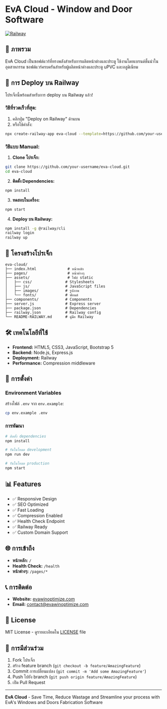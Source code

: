 # EvA Cloud - Window and Door Software

[![Railway](https://railway.app/button.svg)](https://railway.app/template/new?template=https://github.com/your-username/eva-cloud)

## 🌟 ภาพรวม

EvA Cloud เป็นซอฟต์แวร์ที่ทรงพลังสำหรับการผลิตหน้าต่างและประตู ใช้งานโดยแบรนด์ชั้นนำในอุตสาหกรรม ซอฟต์แวร์ครบครันสำหรับผู้ผลิตหน้าต่างและประตู uPVC และอลูมิเนียม

## 🚀 การ Deploy บน Railway

โปรเจ็กนี้พร้อมสำหรับการ deploy บน Railway แล้ว! 

### วิธีที่รวดเร็วที่สุด:

1. คลิกปุ่ม "Deploy on Railway" ด้านบน
2. หรือใช้คำสั่ง:
```bash
npx create-railway-app eva-cloud --template=https://github.com/your-username/eva-cloud
```

### วิธีแบบ Manual:

1. **Clone โปรเจ็ก:**
```bash
git clone https://github.com/your-username/eva-cloud.git
cd eva-cloud
```

2. **ติดตั้ง Dependencies:**
```bash
npm install
```

3. **ทดสอบในเครื่อง:**
```bash
npm start
```

4. **Deploy บน Railway:**
```bash
npm install -g @railway/cli
railway login
railway up
```

## 📁 โครงสร้างโปรเจ็ก

```
eva-cloud/
├── index.html              # หน้าหลัก
├── pages/                  # หน้าต่างๆ
├── assets/                 # ไฟล์ static
│   ├── css/               # Stylesheets
│   ├── js/                # JavaScript files
│   ├── images/            # รูปภาพ
│   └── fonts/             # ฟอนต์
├── components/            # Components
├── server.js              # Express server
├── package.json           # Dependencies
├── railway.json           # Railway config
└── README-RAILWAY.md      # คู่มือ Railway
```

## 🛠️ เทคโนโลยีที่ใช้

- **Frontend:** HTML5, CSS3, JavaScript, Bootstrap 5
- **Backend:** Node.js, Express.js
- **Deployment:** Railway
- **Performance:** Compression middleware

## 🔧 การตั้งค่า

### Environment Variables

สร้างไฟล์ `.env` จาก `env.example`:

```bash
cp env.example .env
```

### การพัฒนา

```bash
# ติดตั้ง dependencies
npm install

# รันในโหมด development
npm run dev

# รันในโหมด production
npm start
```

## 📊 Features

- ✅ Responsive Design
- ✅ SEO Optimized
- ✅ Fast Loading
- ✅ Compression Enabled
- ✅ Health Check Endpoint
- ✅ Railway Ready
- ✅ Custom Domain Support

## 🌐 การเข้าถึง

- **หน้าหลัก:** `/`
- **Health Check:** `/health`
- **หน้าต่างๆ:** `/pages/*`

## 📞 การติดต่อ

- **Website:** [evawinoptimize.com](https://evawinoptimize.com)
- **Email:** contact@evawinoptimize.com

## 📄 License

MIT License - ดูรายละเอียดใน [LICENSE](LICENSE) file

## 🤝 การมีส่วนร่วม

1. Fork โปรเจ็ก
2. สร้าง feature branch (`git checkout -b feature/AmazingFeature`)
3. Commit การเปลี่ยนแปลง (`git commit -m 'Add some AmazingFeature'`)
4. Push ไปยัง branch (`git push origin feature/AmazingFeature`)
5. เปิด Pull Request

---

**EvA Cloud** - Save Time, Reduce Wastage and Streamline your process with EvA's Windows and Doors Fabrication Software
